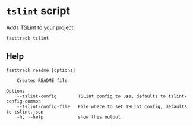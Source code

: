 # `tslint` script

Adds TSLint to your project.

```shell
fasttrack tslint
```

## Help

```
fasttrack readme [options]

    Creates README file

Options
    --tslint-config        TSLint config to use, defaults to tslint-config-common
    --tslint-config-file   File where to set TSLint config, defaults to tslint.json
    -h, --help             show this output
```
